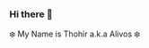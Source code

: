 ### Hi there 👋
:snowflake: My Name is Thohir a.k.a Alivos :snowflake:
<!--
**alivos7/alivos7** is a ✨ _special_ ✨ repository because its `README.md` (this file) appears on your GitHub profile.

Here are some ideas to get you started:

- 🔭 I’m currently working on, anggap saja pengangguran
- 🌱 I’m currently learning, banyak sih awikwok 
- 👯 I’m looking to collaborate on ...
- 🤔 I’m looking for help with ...
- 💬 Ask me about ...
- 📫 How to reach me: ...
- 😄 Pronouns: ...
- ⚡ Fun fact: ...
-->
